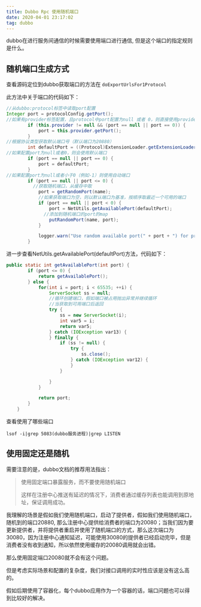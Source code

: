 ```yaml
---
title: Dubbo Rpc 使用随机端口
date: 2020-04-01 23:17:02
tag: dubbo
---
```


dubbo在进行服务间通信的时候需要使用端口进行通信, 但是这个端口的指定规则是什么。

<!--more-->

## 随机端口生成方式

查看源码定位到dubbo获取端口的方法在 `doExportUrlsFor1Protocol`

此方法中关于端口的代码如下：

```java
//从dubbo:protocol标签中读取port配置 
Integer port = protocolConfig.getPort();
//如果有provider标签配置，且protocol中port配置为null 或者 0，则直接使用provider中的port端口
        if (this.provider != null && (port == null || port == 0)) {
            port = this.provider.getPort();
        }
//根据协议类型获取默认端口号（默认端口为20880）
        int defaultPort = ((Protocol)ExtensionLoader.getExtensionLoader(Protocol.class).getExtension(name)).getDefaultPort();
//如果配置port为null或者0，则会使用默认端口
        if (port == null || port == 0) {
            port = defaultPort;
        }
//如果配置port为null或者小于0（例如-1）则使用自动端口
        if (port == null || port <= 0) {
          //获取随机端口，从缓存中取
            port = getRandomPort(name);
          	//如果获取端口为空，则以默认端口为基准，按顺序取最近一个可用的端口
            if (port == null || port < 0) {
                port = NetUtils.getAvailablePort(defaultPort);
              //添加到随机端口的port的map
                putRandomPort(name, port);
            }

            logger.warn("Use random available port(" + port + ") for protocol " + name);
        }
```

进一步查看NetUtils.getAvailablePort(defaultPort)方法，代码如下：

```java
public static int getAvailablePort(int port) {
        if (port <= 0) {
            return getAvailablePort();
        } else {
            for(int i = port; i < 65535; ++i) {
                ServerSocket ss = null;
				//循环创建端口，假如端口被占用抛出异常并继续循环
              	//当获取到可用端口后返回
                try {
                    ss = new ServerSocket(i);
                    int var5 = i;
                    return var5;
                } catch (IOException var13) {
                } finally {
                    if (ss != null) {
                        try {
                            ss.close();
                        } catch (IOException var12) {
                        }
                    }

                }
            }

            return port;
        }
    }

```

查看使用了哪些端口

```
lsof -i|grep 5083(dubbo服务进程)|grep LISTEN 
```

## 使用固定还是随机

需要注意的是，dubbo文档的推荐用法指出：

> 使用固定端口暴露服务，而不要使用随机端口
>
> 这样在注册中心推送有延迟的情况下，消费者通过缓存列表也能调用到原地址，保证调用成功。

我理解的场景是假如我们使用随机端口，启动了提供者，假如我们使用随机端口，随机到的端口20880, 那么注册中心提供给消费者的端口为20080；当我们因为要更新提供者，并将提供者重启并使用了随机端口的方式，那么这次端口为30080，因为注册中心通知延迟，可能使用30080的提供者已经启动完毕，但是消费者没有收到通知，所以依然使用缓存的20080调用就会出错。

那么使用固定端口20080就不会有这个问题。

但是考虑实际场景和配置的复杂度，我们对接口调用的实时性应该是没有这么高的。

假如后期使用了容器化，每个dubbo应用作为一个容器的话，端口问题也可以得到比较好的解决。
